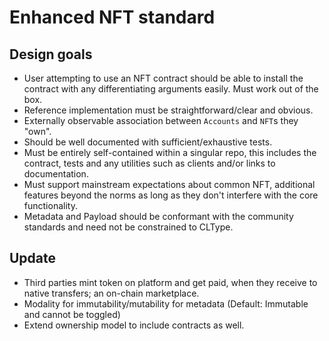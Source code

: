# Enhanced NFT standard

## Design goals
- User attempting to use an NFT contract should be able to install the contract
  with any differentiating arguments easily. Must work out of the box.
- Reference implementation must be straightforward/clear and obvious.
- Externally observable association between `Accounts` and `NFT`s they "own".
- Should be well documented with sufficient/exhaustive tests.
- Must be entirely self-contained within a singular repo, this includes the contract, tests 
  and any utilities such as clients and/or links to documentation. 
- Must support mainstream expectations about common NFT, additional features beyond the norms 
  as long as they don't interfere with the core functionality.
- Metadata and Payload should be conformant with the community standards and need not be
  constrained to CLType.


## Update
- Third parties mint token on platform and get paid, when they receive to native transfers; an on-chain marketplace.
- Modality for immutability/mutability for metadata (Default: Immutable and cannot be toggled)  
- Extend ownership model to include contracts as well.